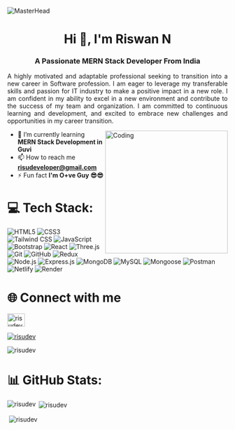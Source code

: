 ![MasterHead](https://user-images.githubusercontent.com/10498744/210012254-234538ff-d198-48aa-8964-37e6fd45d227.gif)
<h1 align="center">Hi 👋, I'm Riswan N</h1>
<h3 align="center">A Passionate MERN Stack Developer From India</h3>

<p align="justify">A highly motivated and adaptable professional seeking to transition into a new career in Software profession. I am eager to leverage my transferable skills and passion for IT industry to make a positive impact in a new role. I am confident in my ability to excel in a new environment and contribute to the success of my team and organization. I am committed to continuous learning and development, and excited to embrace new challenges and opportunities in my career transition.</p>

<img align="right"  alt="Coding" width="280" src="https://user-images.githubusercontent.com/95962151/158759152-a2f4aab6-12d8-4cab-b913-ad8e3b11aacd.gif">

- 🌱 I’m currently learning **MERN Stack Development in Guvi**
- 📫 How to reach me **risudeveloper@gmail.com**
-  ⚡ Fun fact **I'm O+ve Guy 😎😎**


# 💻 Tech Stack:
![HTML5](https://img.shields.io/badge/HTML5-E34F26?logo=html5&logoColor=white) 
![CSS3](https://img.shields.io/badge/CSS3-1572B6?logo=css3&logoColor=white) 
![Tailwind CSS](https://img.shields.io/badge/Tailwind_CSS-06B6D4?logo=tailwind-css&logoColor=white) 
![JavaScript](https://img.shields.io/badge/JavaScript-F7DF1E?logo=javascript&logoColor=black) 
![Bootstrap](https://img.shields.io/badge/Bootstrap-7952B3?logo=bootstrap&logoColor=white) 
![React](https://img.shields.io/badge/React-61DAFB?logo=react&logoColor=white) 
![Three.js](https://img.shields.io/badge/Three.js-000000?logo=three.js&logoColor=white) 
![Git](https://img.shields.io/badge/Git-F05032?logo=git&logoColor=white) 
![GitHub](https://img.shields.io/badge/GitHub-181717?logo=github&logoColor=white) 
![Redux](https://img.shields.io/badge/Redux-764ABC?logo=redux&logoColor=white) 
![Node.js](https://img.shields.io/badge/Node.js-339933?logo=node.js&logoColor=white) 
![Express.js](https://img.shields.io/badge/Express.js-000000?logo=express&logoColor=white) 
![MongoDB](https://img.shields.io/badge/MongoDB-47A248?logo=mongodb&logoColor=white)
![MySQL](https://img.shields.io/badge/MySQL-4479A1?logo=mysql&logoColor=white) 
![Mongoose](https://img.shields.io/badge/Mongoose-880000?logo=mongoose&logoColor=white) 
![Postman](https://img.shields.io/badge/Postman-FF6C37?logo=postman&logoColor=white) 
![Netlify](https://img.shields.io/badge/Netlify-00C7B7?logo=netlify&logoColor=white) 
![Render](https://img.shields.io/badge/Render-FF3E00?logo=render&logoColor=white)

 

# 🌐 Connect with me
<p align="left">
<a href="https://linkedin.com/in/risudeveloper" target="blank"><img align="center" src="https://raw.githubusercontent.com/rahuldkjain/github-profile-readme-generator/master/src/images/icons/Social/linked-in-alt.svg" alt="risudeveloper" height="30" width="40" /></a>
</p>

<p align="left"> <a href="https://github.com/ryo-ma/github-profile-trophy"><img src="https://github-profile-trophy.vercel.app/?username=risudev" alt="risudev" /></a> </p>

<p align="left"> <img src="https://komarev.com/ghpvc/?username=risudev&label=Profile%20views&color=0e75b6&style=flat" alt="risudev" /> </p>

# 📊 GitHub Stats:

<p><img align="left" src="https://github-readme-stats.vercel.app/api/top-langs?username=risudev&theme=blue-green&hide_border=falseshow_icons=true&locale=en&layout=compact" alt="risudev" /></p>

<p>&nbsp;<img align="center" src="https://github-readme-stats.vercel.app/api?username=risudev&theme=blue-green&hide_border=falseshow_icons=true&locale=en" alt="risudev" /></p>

<p>&nbsp;<img align="center" src="https://github-readme-streak-stats.herokuapp.com/?user=risudev&theme=blue-green&hide_border=false" alt="risudev" /></p>






